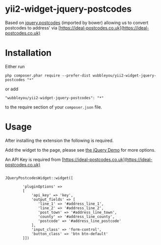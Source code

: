 # yii2-widget-jquery-postcodes

Based on [jquery.postcodes](https://github.com/ideal-postcodes/jquery.postcodes) (imported by bower) allowing us to convert postcodes to address' via [https://ideal-postcodes.co.uk](https://ideal-postcodes.co.uk)


# Installation

Either run

```
php composer.phar require --prefer-dist wubbleyou/yii2-widget-jquery-postcodes "*"
```

or add

```
"wubbleyou/yii2-widget-jquery-postcodes": "*"
```

to the require section of your `composer.json` file.

# Usage

After installing the extension the following is required.

Add the widget to the page, please see [the jQuery Demo](https://ideal-postcodes.co.uk/jquery) for more options.

An API Key is required from [https://ideal-postcodes.co.uk](https://ideal-postcodes.co.uk)

```

JQueryPostcodesWidget::widget([

        'pluginOptions' =>
        [
            'api_key' => 'key',
            'output_fields' => [
               'line_1' => '#address_line_1',
               'line_2' => '#address_line_2',
               'post_town' => '#address_line_town',
               'county' => '#address_line_county',
               'postcode' => '#address_line_postcode'
            ],
            'input_class' => 'form-control',
            'button_class' => 'btn btn-default'
        ]])
```
